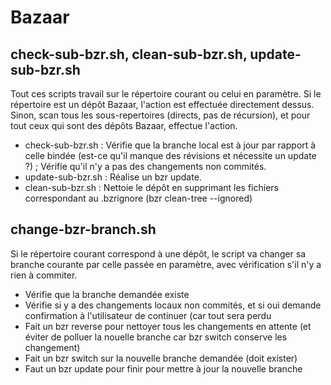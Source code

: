 Bazaar
=======

check-sub-bzr.sh, clean-sub-bzr.sh, update-sub-bzr.sh
-----------------------------------------------------

Tout ces scripts travail sur le répertoire courant ou celui en paramètre.
Si le répertoire est un dépôt Bazaar, l'action est effectuée directement dessus.
Sinon, scan tous les sous-repertoires (directs, pas de récursion), et pour tout 
ceux qui sont des dépôts Bazaar, effectue l'action.

* check-sub-bzr.sh : Vérifie que la branche local est à jour par rapport à celle 
bindée (est-ce qu'il manque des révisions et nécessite un update ?) ; Vérifie qu'il n'y 
a pas des changements non commités.
* update-sub-bzr.sh : Réalise un bzr update.
* clean-sub-bzr.sh : Nettoie le dépôt en supprimant les fichiers correspondant au 
.bzrignore (bzr clean-tree --ignored)

change-bzr-branch.sh
--------------------

Si le répertoire courant correspond à une dépôt, le script va changer sa branche courante 
par celle passée en paramètre, avec vérification s'il n'y a rien à commiter.

* Vérifie que la branche demandée existe
* Vérifie si y a des changements locaux non commités, et si oui demande confirmation
à l'utilisateur de continuer (car tout sera perdu
* Fait un bzr reverse pour nettoyer tous les changements en attente (et éviter de polluer 
la nouelle branche car bzr switch conserve les changement)
* Fait un bzr switch sur la nouvelle branche demandée (doit exister)
* Faut un bzr update pour finir pour mettre à jour la nouvelle branche
